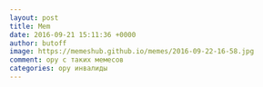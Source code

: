 ```yaml
---
layout: post
title: Mem
date: 2016-09-21 15:11:36 +0000
author: butoff
image: https://memeshub.github.io/memes/2016-09-22-16-58.jpg
comment: ору с таких мемесов
categories: ору инвалиды 
---
```

